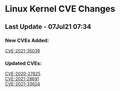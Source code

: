 
# **Linux Kernel CVE Changes**

## Last Update - 07Jul21 07:34

### **New CVEs Added:**

[CVE-2021-35039](cves/CVE-2021-35039)  


### **Updated CVEs:**

[CVE-2020-27825](cves/CVE-2020-27825)  
[CVE-2021-28691](cves/CVE-2021-28691)  
[CVE-2021-33624](cves/CVE-2021-33624)  
